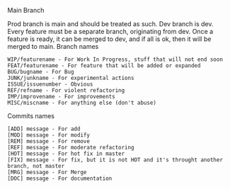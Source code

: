 Main Branch

Prod branch is main and should be treated as such. Dev branch is dev. Every feature must be a separate branch, originating from dev. Once a feature is ready, it can be merged to dev, and if all is ok, then it will be merged to main.
Branch names

    WIP/featurename - For Work In Progress, stuff that will not end soon
    FEAT/featurename - For feature that will be added or expanded
    BUG/bugname - For Bug
    JUNK/junkname - For experimental actions
    ISSUE/issuenumber - Obvious
    REF/refname - For violent refactoring
    IMP/improvename - For improvements
    MISC/miscname - For anything else (don't abuse)

Commits names

    [ADD] message - For add
    [MOD] message - For modify
    [REM] message - For remove
    [REF] message - For moderate refactoring
    [HOT] message - For hot fix in master
    [FIX] message - For fix, but it is not HOT and it's throught another branch, not master
    [MRG] message - For Merge
    [DOC] message - For documentation
